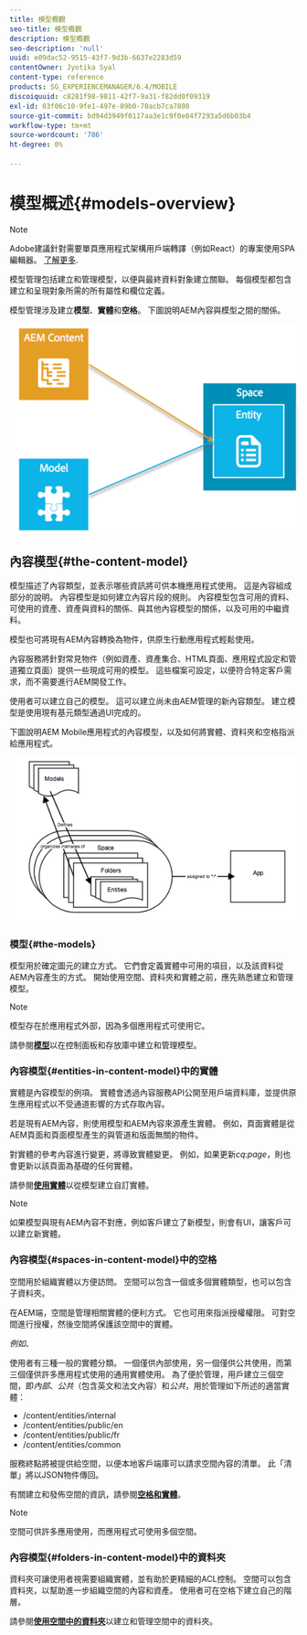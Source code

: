 ```yaml
---
title: 模型概觀
seo-title: 模型概觀
description: 模型概觀
seo-description: 'null'
uuid: e09dac52-9515-43f7-9d3b-6637e2283d59
contentOwner: Jyotika Syal
content-type: reference
products: SG_EXPERIENCEMANAGER/6.4/MOBILE
discoiquuid: c8281f98-9811-42f7-9a31-f82dd0f09319
exl-id: 03f06c10-9fe1-497e-89b0-70acb7ca7800
source-git-commit: bd94d3949f0117aa3e1c9f0e84f7293a5d6b03b4
workflow-type: tm+mt
source-wordcount: '786'
ht-degree: 0%

---
```


# 模型概述{#models-overview}

>[!NOTE]
>
>Adobe建議針對需要單頁應用程式架構用戶端轉譯（例如React）的專案使用SPA編輯器。 [了解更多](/help/sites-developing/spa-overview.md).

模型管理包括建立和管理模型，以便與最終資料對象建立關聯。 每個模型都包含建立和呈現對象所需的所有屬性和欄位定義。

模型管理涉及建立&#x200B;**模型**、**實體**&#x200B;和&#x200B;**空格**。 下圖說明AEM內容與模型之間的關係。

![chlimage_1-81](assets/chlimage_1-81.png)

## 內容模型{#the-content-model}

模型描述了內容類型，並表示哪些資訊將可供本機應用程式使用。 這是內容組成部分的說明。 內容模型是如何建立內容片段的規則。 內容模型包含可用的資料、可使用的資產、資產與資料的關係、與其他內容模型的關係，以及可用的中繼資料。

模型也可將現有AEM內容轉換為物件，供原生行動應用程式輕鬆使用。

內容服務將針對常見物件（例如資產、資產集合、HTML頁面、應用程式設定和管道獨立頁面）提供一些現成可用的模型。 這些檔案可設定，以便符合特定客戶需求，而不需要進行AEM開發工作。

使用者可以建立自己的模型。 這可以建立尚未由AEM管理的新內容類型。 建立模型是使用現有基元類型通過UI完成的。

下圖說明AEM Mobile應用程式的內容模型，以及如何將實體、資料夾和空格指派給應用程式。

![chlimage_1-82](assets/chlimage_1-82.png)

### 模型{#the-models}

模型用於確定圖元的建立方式。 它們會定義實體中可用的項目，以及該資料從AEM內容產生的方式。 開始使用空間、資料夾和實體之前，應先熟悉建立和管理模型。

>[!NOTE]
>
>模型存在於應用程式外部，因為多個應用程式可使用它。


請參閱&#x200B;**[模型](/help/mobile/administer-mobile-apps.md)**&#x200B;以在控制面板和存放庫中建立和管理模型。

### 內容模型{#entities-in-content-model}中的實體

實體是內容模型的例項。 實體會透過內容服務API公開至用戶端資料庫，並提供原生應用程式以不受通道影響的方式存取內容。

若是現有AEM內容，則使用模型和AEM內容來源產生實體。 例如，頁面實體是從AEM頁面和頁面模型產生的與管道和版面無關的物件。

對實體的參考內容進行變更，將導致實體變更。 例如，如果更新&#x200B;*cq:page*，則也會更新以該頁面為基礎的任何實體。

請參閱&#x200B;**[使用實體](/help/mobile/spaces-and-entities.md)**&#x200B;以從模型建立自訂實體。

>[!NOTE]
>
>如果模型與現有AEM內容不對應，例如客戶建立了新模型，則會有UI，讓客戶可以建立新實體。


### 內容模型{#spaces-in-content-model}中的空格

空間用於組織實體以方便訪問。 空間可以包含一個或多個實體類型，也可以包含子資料夾。

在AEM端，空間是管理相關實體的便利方式。 它也可用來指派授權權限。 可對空間進行授權，然後空間將保護該空間中的實體。

*例如*、

使用者有三種一般的實體分類。 一個僅供內部使用，另一個僅供公共使用，而第三個僅供許多應用程式使用的通用實體使用。 為了便於管理，用戶建立三個空間，即&#x200B;*內部*、*公共*（包含英文和法文內容）和&#x200B;*公共*，用於管理如下所述的適當實體：

* /content/entities/internal
* /content/entities/public/en
* /content/entities/public/fr
* /content/entities/common

服務終點將被提供給空間，以便本地客戶端庫可以請求空間內容的清單。 此「清單」將以JSON物件傳回。

有關建立和發佈空間的資訊，請參閱&#x200B;**[空格和實體](/help/mobile/spaces-and-entities.md)**。

>[!NOTE]
>
>空間可供許多應用使用，而應用程式可使用多個空間。

### 內容模型{#folders-in-content-model}中的資料夾

資料夾可讓使用者視需要組織實體，並有助於更精細的ACL控制。 空間可以包含資料夾，以幫助進一步組織空間的內容和資產。 使用者可在空格下建立自己的階層。

請參閱&#x200B;**[使用空間中的資料夾](/help/mobile/spaces-and-entities.md)**&#x200B;以建立和管理空間中的資料夾。
